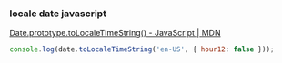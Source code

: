 ###  locale date javascript


[Date.prototype.toLocaleTimeString() - JavaScript | MDN](https://developer.mozilla.org/en-US/docs/Web/JavaScript/Reference/Global_Objects/Date/toLocaleTimeString "Date.prototype.toLocaleTimeString() - JavaScript | MDN")


 

```js
console.log(date.toLocaleTimeString('en-US', { hour12: false }));

```
